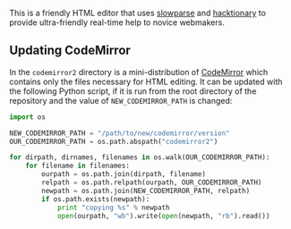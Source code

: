 This is a friendly HTML editor that uses [slowparse][] and [hacktionary][]
to provide ultra-friendly real-time help to novice webmakers.

## Updating CodeMirror

In the `codemirror2` directory is a mini-distribution of [CodeMirror][]
which contains only the files necessary for HTML editing. It can be updated
with the following Python script, if it is run from the root directory
of the repository and the value of `NEW_CODEMIRROR_PATH` is changed:

```python
import os

NEW_CODEMIRROR_PATH = "/path/to/new/codemirror/version"
OUR_CODEMIRROR_PATH = os.path.abspath("codemirror2")

for dirpath, dirnames, filenames in os.walk(OUR_CODEMIRROR_PATH):
    for filename in filenames:
        ourpath = os.path.join(dirpath, filename)
        relpath = os.path.relpath(ourpath, OUR_CODEMIRROR_PATH)
        newpath = os.path.join(NEW_CODEMIRROR_PATH, relpath)
        if os.path.exists(newpath):
            print "copying %s" % newpath
            open(ourpath, "wb").write(open(newpath, "rb").read())
```

  [slowparse]: https://github.com/toolness/slowparse
  [hacktionary]: https://github.com/toolness/hacktionary
  [CodeMirror]: http://codemirror.net/

